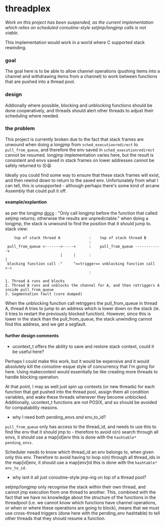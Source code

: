 # threadplex

*Work on this project has been suspended, as the current implementation which relies on scheduled coroutine-style setjmp/longjmp calls is not viable.*

This implementation would work in a world where C supported stack rewinding.


### goal

The goal here is to be able to allow channel operations (pushing items into a channel and withdrawing items from a channel) to work between functions that are pushed into a thread pool.


### design

Addionally where possible, blocking and unblocking functions should be done cooperatively, and threads should alert other threads to adjust their scheduling where needed.


### the problem 

This project is currently broken due to the fact that stack frames are unwound when doing a longjmp from `sched_executionredirect` to `pull_from_queue`, and therefore the env saved in `sched_executionredirect` cannot be resumed. 
longjmp implementation varies here, but the result is consistent and envs saved in stack frames on lower addresses cannot be safely returned to 😣😩


Ideally you could find some way to ensure that these stack frames will exist, and then rewind down to return to the saved env. Unfortunately from what I can tell, this is unsupported - although perhaps there's some kind of arcane Assembly that could pull it off.


#### example/explantion 

 as per the longjmp [docs](https://docs.microsoft.com/en-us/cpp/c-runtime-library/reference/longjmp?view=vs-2019) :
 "Only call longjmp before the function that called setjmp returns; otherwise the results are
  unpredictable."
 when doing a longjmp, the stack is unwound to find the position that it should jump to. 
 stack view:
```
    top of stack thread A             :    top of stack thread B          
                                      :
 pull_from_queue <-------<-----<      :    pull_from_queue ------------v
                         |     |      :                                | 
 blocking function call -^     ^==trigger== unblocking function call <-<
                                      : 

1. Thread A runs and blocks
2. Thread B runs and unblocks the channel for A, and then retriggers A inside pull_from_queue
3. Segmentation fault (core dumped)
```
 When the unblocking function call retriggers the pull_from_queue in thread A, thread A tries to jump to an address which is lower down on the stack (ie. it tries to restart the previously blocked function).
 However, since this is lower in the stack than the pull_from_queue, the stack unwinding cannot find this address, and we get a segfault. 


#### further design comments

- ucontext_t offers the ability to save and restore stack context, could it be useful here?

Perhaps I could make this work, but it would be expensive and it would absolutely kill the coroutine-esque style of concurrency that I'm going for here. Using makecontext would essentially be like creating more threads to handle blocking operation. 

At that point, I may as well just spin up contexts (or new threads) for each function that get pushed into the thread pool, assign them all condition variables, and wake these threads whenever they become unblocked. 
Additionally, ucontext_t functions are not POSIX, and so should be avoided for compatability reasons.

- why I need both pending_envs *and* env_to_id?

`pull_from_queue` only has access to the thread_id, and needs to use this to find the env that it should jmp to - therefore to avoid o(n) search through all envs, it should use a map[id]env this is done with the `hashtable* pending_envs`.

Scheduler needs to know which thread_id an env belongs to, when given only this env. Therefore to avoid having to loop o(n) through all thread_ids in the map[id]env, it should use a map[env]id this is done with the `hashtable* env_to_id`.

- why isnt it all just coroutine-style jmp-ing on top of a thread pool?

setjmp/longjmp only recognise the stack within their own thread, and cannot jmp execution from one thread to another. This, combined with the fact that we have no knowledge about the structure of the functions in the threadpool (i.e. we cannot know which functions have channel operations, or when or where these operations are going to block), means that we must use cross-thread triggers (done here with the pending_env hashtable) to tell other threads that they should resume a function.
